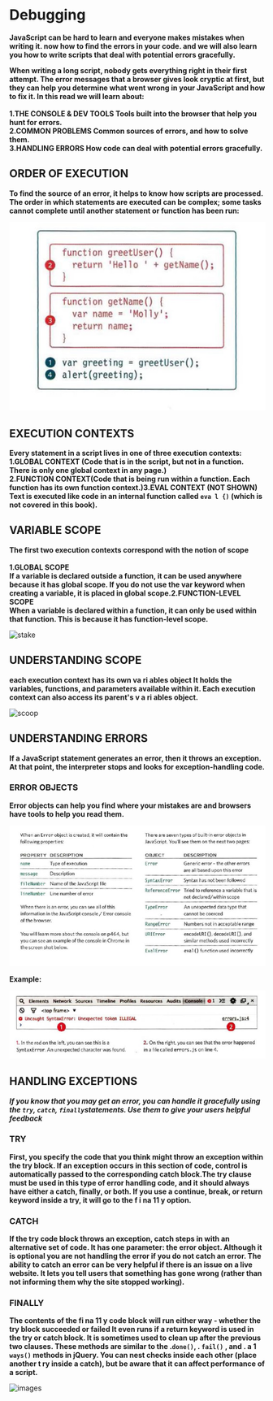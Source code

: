 # Debugging

**JavaScript can be hard to learn and everyone makes mistakes when writing it. now how to find the errors in your code. and we will  also learn you how to write scripts that deal with potential errors gracefully.**

**When writing a long script, nobody gets everything right in their first attempt. The error messages that a browser gives look cryptic at first, but they can help you determine what went wrong in your JavaScript and how to fix it. In this read we will learn about:<br/><br>1.THE CONSOLE & DEV TOOLS Tools built into the browser that help you hunt for errors.<br>2.COMMON PROBLEMS Common sources of errors, and how to solve them.<br>3.HANDLING ERRORS How code can deal with potential errors gracefully.**

## ORDER OF EXECUTION

**To find the source of an error, it helps to know how scripts are processed. The order in which statements are executed can be complex; some tasks cannot complete until another statement or function has been run:**

![images](../img/img40.jpg)

## EXECUTION CONTEXTS

**Every statement in a script lives in one of three execution contexts:<br>1.GLOBAL CONTEXT (Code that is in the script, but not in a function. There is only one global context in any page.)<br>2.FUNCTION CONTEXT(Code that is being run within a function. Each function has its own function context.)<be>3.EVAL CONTEXT (NOT SHOWN) Text is executed like code in an internal function called `eva l {)` (which is not covered in this book).**

## VARIABLE SCOPE

**The first two execution contexts correspond with the notion of scope<br/><br>1.GLOBAL SCOPE<br>If a variable is declared outside a function, it can be used anywhere because it has global scope. If you do not use the var keyword when creating a variable, it is placed in global scope.2.FUNCTION-LEVEL SCOPE<br>When a variable is declared within a function, it can only be used within that function. This is because it has function-level scope.**

![stake](https://i.ytimg.com/vi/2ZH_1d8TYVg/maxresdefault.jpg)

## UNDERSTANDING SCOPE

**each execution context has its own va ri ables object It holds the variables, functions, and parameters available within it. Each execution context can also access its parent's v a ri ables object.**

![scoop](https://dmitryfrank.com/_media/articles/js_closure_8_this_2a.png)

## UNDERSTANDING ERRORS

**If a JavaScript statement generates an error, then it throws an exception. At that point, the interpreter stops and looks for exception-handling code.**

### ERROR OBJECTS

**Error objects can help you find where your mistakes are and browsers have tools to help you read them.**

![images](../img/img42.jpg)

**Example:**

![images](../img/img43.jpg)

## HANDLING EXCEPTIONS

***If you know that you may get an error, you can handle it gracefully using the `try`, `catch`, `finally`statements. Use them to give your users helpful feedback***

### TRY

**First, you specify the code that you think might throw an exception within the try block. If an exception occurs in this section of code, control is automatically passed to the corresponding catch block.The try clause must be used in this type of error handling code, and it should always have either a catch, finally, or both. If you use a continue, break, or return keyword inside a try, it will go to the f i na 11 y option.**

### CATCH

**If the try code block throws an exception, catch steps in with an alternative set of code. It has one parameter: the error object. Although it is optional you are not handling the error if you do not catch an error. The ability to catch an error can be very helpful if there is an issue on a live website. It lets you tell users that something has gone wrong (rather than not informing them why the site stopped working).**

### FINALLY

**The contents of the fi na 11 y code block will run either way - whether the try block succeeded or failed It even runs if a return keyword is used in the try or catch block. It is sometimes used to clean up after the previous two clauses. These methods are similar to the .`done()`, . `fail()` , and . a 1 `ways()` methods in jQuery. You can nest checks inside each other (place another t ry inside a catch), but be aware that it can affect performance of a script.**

![images](https://miro.medium.com/max/5892/1*fxPvqJ-Tu-sFJSNFbDAA4g.png)


